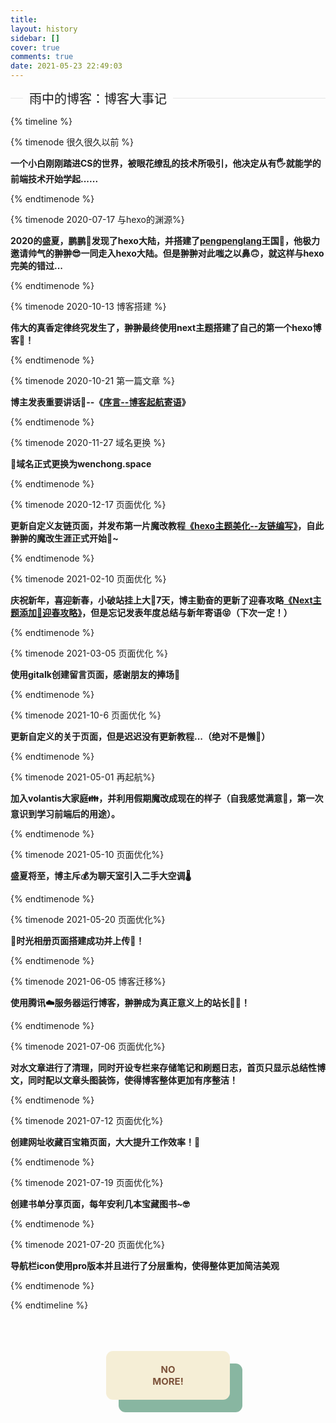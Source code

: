 ```yaml
---
title: 
layout: history
sidebar: []
cover: true
comments: true
date: 2021-05-23 22:49:03
---
```


<fieldset class="elem-field field-title"><legend>雨中的博客：博客大事记</legend></fieldset>

<style>
    .field-title {
    margin: 10px 0 20px;
    border-width: 1px 0 0;
}
.elem-field {
    border-color: #e6e6e6;
    margin-bottom: 10px;
    padding: 0;
    border-style: solid;
}
fieldset {
    border: 1px solid silver;
    margin: 0 2px;
    padding: .35em .625em .75em;
}
    .elem-field legend {
    margin-left: 20px;
    padding: 0 10px;
    font-size: 20px;
    font-weight: 300;
}
</style>


{% timeline %}

{% timenode 很久很久以前 %}

**一个小白刚刚踏进CS的世界，被眼花缭乱的技术所吸引，他决定从有🖐️就能学的前端技术开始学起......**

{% endtimenode %}

{% timenode 2020-07-17 与hexo的渊源%}

**2020的盛夏，鹏鹏🤨发现了hexo大陆，并搭建了[pengpenglang](https://www.pengpenglang.vip)王国🏰，他极力邀请帅气的翀翀😎一同走入hexo大陆。但是翀翀对此嗤之以鼻🙃，就这样与hexo完美的错过...**

{% endtimenode %}

{% timenode 2020-10-13 博客搭建 %}

**伟大的真香定律终究发生了，翀翀最终使用next主题搭建了自己的第一个hexo博客🤣！**

{% endtimenode %}

{% timenode 2020-10-21 第一篇文章 %}

**博主发表重要讲话📢--《[序言--博客起航寄语](https://wenchong.space/2020/10/21/Helloworld/)》**

{% endtimenode %}

{% timenode 2020-11-27 域名更换 %}

**🎉域名正式更换为wenchong.space**

{% endtimenode %}

{% timenode 2020-12-17 页面优化 %}

**更新自定义友链页面，并发布第一片魔改教程[《hexo主题美化--友链编写》](https://wenchong.space/2020/12/07/friendlinks/)，自此翀翀的魔改生涯正式开始🍺~**

{% endtimenode %}

{% timenode 2021-02-10  页面优化 %}

**庆祝新年，喜迎新春，小破站挂上大🏮7天，博主勤奋的更新了迎春攻略[《Next主题添加🏮迎春攻略》](https://wenchong.space/2021/02/20/lantern/)，但是忘记发表年度总结与新年寄语😝（下次一定！）**

{% endtimenode %}

{% timenode 2021-03-05 页面优化 %}

**使用gitalk创建留言页面，感谢朋友的捧场💌**

{% endtimenode %}

{% timenode 2021-10-6 页面优化 %}

**更新自定义的关于页面，但是迟迟没有更新教程...（绝对不是懒🙈）**

{% endtimenode %}

{% timenode 2021-05-01 再起航%}

**加入volantis大家庭👪，并利用假期魔改成现在的样子（自我感觉满意🥰，第一次意识到学习前端后的用途）。**

{% endtimenode %}

{% timenode 2021-05-10 页面优化%}

**盛夏将至，博主斥💰为聊天室引入二手大空调🌡️**

{% endtimenode %}

{% timenode 2021-05-20 页面优化%}

**📸时光相册页面搭建成功并上传🤳！**

{% endtimenode %}

{% timenode 2021-06-05 博客迁移%}

**使用腾讯☁️服务器运行博客，翀翀成为真正意义上的站长👨‍🚀！**

{% endtimenode %}

{% timenode 2021-07-06 页面优化%}

**对水文章进行了清理，同时开设专栏来存储笔记和刷题日志，首页只显示总结性博文，同时配以文章头图装饰，使得博客整体更加有序整洁！**

{% endtimenode %}

{% timenode 2021-07-12 页面优化%}

**创建网址收藏百宝箱页面，大大提升工作效率！🚀**

{% endtimenode %}

{% timenode 2021-07-19 页面优化%}

**创建书单分享页面，每年安利几本宝藏图书~🤓**

{% endtimenode %}

{% timenode 2021-07-20 页面优化%}

**导航栏icon使用pro版本并且进行了分层重构，使得整体更加简洁美观**

{% endtimenode %}

{% endtimeline %}

<div id="cloud">
     <p>No <br>More!</p>
</div>
<style>
    #cloud{
        filter:brightness(104%);
        display:flex;
        justify-content:center;
        margin-top:50px;
        margin-bottom:50px;
    }
    #cloud p {
            position: relative;
            text-align: center;
            text-transform: uppercase;
            font-weight: bold;
            font-size: 15px;
            color: #774f38;
            background: #ece5ce;
            padding: 20px;
            box-shadow: 20px 20px #83af9b;
            border-radius: 11px;
			width:158px;
            animation: float 5s ease-in-out infinite;
        }


        #cloud p::after {
            content: '.';
            font-weight: bold;
            text-shadow: 22px 22px #83af9b;
            -webkit-text-fill-color: #ece5ce;
            text-align: left;
            font-size: 55px;
            width: 55px;
            height: 11px;
            line-height: 30px;
            border-radius: 11px;
            background: #ece5ce;
            position: absolute;
            bottom: -30px;
            left: 0;
            box-shadow: 22px 22px #83af9b;
            z-index:-2;
            animation:float2 5s ease-in-out infinite;
        }
    
        @keyframes float {
            0% {
                transform: translateY(0px);
            }
    
            50% {
                transform: translateY(-20px);
            }
    
            100% {
                transform: translateY(0px);
            }
        }
        @keyframes float2 {
            0%{
                line-height:30px;
                transform:translateY(0px);
            }
            55%{
                transform:translateY(-20px);
            }
            60%{
                line-height:10px;
            }
            100%{
                line-height:30px;
                transform: translateY(0px);
            }
        }
        @media screen and (max-width: 500px){
      		#cloud {
          margin-top:30px;
      }
    }

</style>



